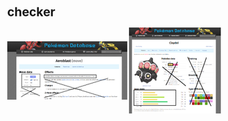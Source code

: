 # checker

<div>
<img src="https://github.com/petrovviacheslav/myitmo/blob/main/materials/pokemons/pok_att.png" width=55% align="middle">
<img src="https://github.com/petrovviacheslav/myitmo/blob/main/materials/pokemons/pok.png" width=42% align="middle">
</div>
